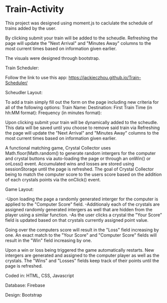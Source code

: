 # Train-Activity
This project was designed using moment.js to caclulate the schedule of trains added by the user.



By clicking submit your train will be added to the scheudle. Refreshing the page will update the "Next Arrival" and "Minutes Away" columns to the most current times based on information given earlier.

The visuals were designed through bootstrap.



Train Scheduler: 

Follow the link to use this app: https://jackieczhou.github.io/Train-Scheduler/


Scheudler Layout:

To add a train simply fill out the form on the page including new criteria for all of the following options:
Train Name:
Destination:
First Train Time (in hh:MM format):
Frequency (in minutes format):

Upon clicking submit your train will be dynamically added to the scheudle. This data will be saved until you choose to remove said train via 
Refreshing the page will update the "Next Arrival" and "Minutes Away" columns to the most current times based on information given earlier.

A functional matching game, Crystal Collector uses Math.floor(Math.random() to generate random intergers for the computer and crystal buttons via auto-loading the page or through an onWin() or onLoss() event. Accumulated wins and losses are stored using sessionStorage until the page is refreshed. The goal of Crystal Collector being to match the computer score to the users score based on the addition of each crystals points via the onClick() event.

Game Layout:

-Upon loading the page a randomly generated interger for the computer is applied to the "Computer Score" field. -Additionaly each of the crystals are assigned randomly generated intergers as well that are hidden from the player using a similar function. -As the user clicks a crystal the "Your Score" field is updated based on that crystals currently assigned point value.

Going over the computers score will result in the "Loss" field increasing by one. An exact match to the "Your Score" and "Computer Score" fields will result in the "Win" field increasing by one.

Upon a win or loss being triggered the game automatically restarts. New intergers are generated and assigned to the computer player as well as the crystals. The "Wins" and "Losses" fields keep track of their points until the page is refreshed.

Coded in: HTML, CSS, Javascript

Database: Firebase

Design: Bootstrap
